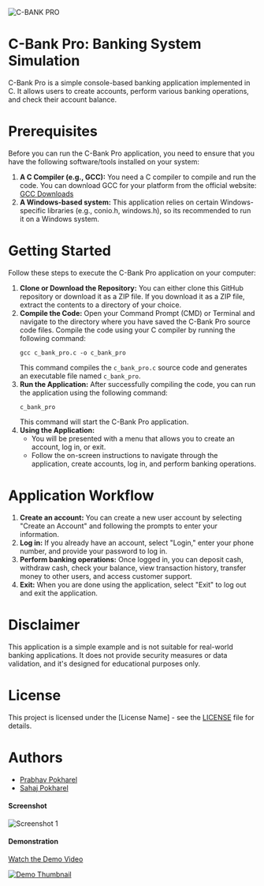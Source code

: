 ![C-BANK PRO](https://github.com/prabhavpokharel/C-Bank-Pro/assets/53425126/3bbfe596-e741-432b-a5ac-5c547d566f08)

# C-Bank Pro: Banking System Simulation
C-Bank Pro is a simple console-based banking application implemented in C. It allows users to create accounts, perform various banking operations, and check their account balance.

# Prerequisites
Before you can run the C-Bank Pro application, you need to ensure that you have the following software/tools installed on your system:
1. **A C Compiler (e.g., GCC):** You need a C compiler to compile and run the code. You can download GCC for your platform from the official website: [GCC Downloads](https://gcc.gnu.org/install/index.html "GCC Downloads")
2. **A Windows-based system:** This application relies on certain Windows-specific libraries (e.g., conio.h, windows.h), so its recommended to run it on a Windows system.

# Getting Started
Follow these steps to execute the C-Bank Pro application on your computer:
1. **Clone or Download the Repository:**
	You can either clone this GitHub repository or download it as a ZIP file. If you download it as a ZIP file, extract the contents to a directory of your choice.
2. **Compile the Code:**
	Open your Command Prompt (CMD) or Terminal and navigate to the directory where you have saved the C-Bank Pro source code files.
	Compile the code using your C compiler by running the following command:
	```shell
	gcc c_bank_pro.c -o c_bank_pro
	```
	This command compiles the `c_bank_pro.c` source code and generates an executable file named `c_bank_pro`.
3. **Run the Application:**
	After successfully compiling the code, you can run the application using the following command:
	```shell
	c_bank_pro
	```
	This command will start the C-Bank Pro application.
4. **Using the Application:**
	- You will be presented with a menu that allows you to create an account, log in, or exit.
	- Follow the on-screen instructions to navigate through the application, create accounts, log in, and perform banking operations.

# Application Workflow
1. **Create an account:** You can create a new user account by selecting "Create an Account" and following the prompts to enter your information.
2. **Log in:** If you already have an account, select "Login," enter your phone number, and provide your password to log in.
3. **Perform banking operations:** Once logged in, you can deposit cash, withdraw cash, check your balance, view transaction history, transfer money to other users, and access customer support.
4. **Exit:** When you are done using the application, select "Exit" to log out and exit the application.

# Disclaimer
This application is a simple example and is not suitable for real-world banking applications. It does not provide security measures or data validation, and it's designed for educational purposes only.

# License
This project is licensed under the [License Name] - see the [LICENSE](LICENSE) file for details.

# Authors
- [Prabhav Pokharel](https://github.com/prabhavpokharel)
- [Sahaj Pokharel](https://github.com/sahajpokharel)

#### Screenshot

![Screenshot 1](screenshot1.png)

#### Demonstration

[Watch the Demo Video](link_to_demo_video)

[![Demo Thumbnail](demo_thumbnail.png)](link_to_demo_video)
